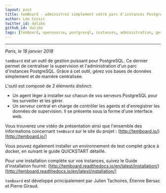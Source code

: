 ```yaml
---
layout: post
title: temBoard - administrez simplement votre parc d'instances PostgreSQL
author: Léo Cossic
twitter_id: dalibo
github_id: dalibo
tags: [temboard, opensource, postgresql, instances, administration, gestion, manage, supervision, outil]
---
```


---
*Paris, le 18 janvier 2018*

`temBoard` est un outil de gestion puissant pour PostgreSQL. Ce dernier permet de centraliser la supervision et l'administration d'un parc d'instances PostgreSQL. Grâce à cet outil, gérez vos bases de données simplement et de manière centralisée.

<!--MORE-->

L'outil est composé de 2 éléments distinct:

   * Un agent léger à installer sur chacun de vos serveurs PostgreSQL pour les surveiller et les gérer.
   * Un serveur central en charge de contrôler les agents et d'enregistrer les données de supervision. Il se présente sous la forme d'une interface web.
 
Vous trouverez une vidéo de présentation ainsi que l'ensemble des informations concernant `temBoard` sur le site du projet : (http://temboard.io/)[http://temboard.io/]

Vous pouvez également installer un environnement de test complet grâce à docker, en suivant le guide QUICKSTART détaillé.

Pour une installation complète sur vos instances, suivez le Guide d'installation fournit: (http://temboard.readthedocs.io/en/latest/installation/)[http://temboard.readthedocs.io/en/latest/installation/]

`temBoard` est développé principalement par Julien Tachoires, Étienne Bersac et Pierre Giraud.
